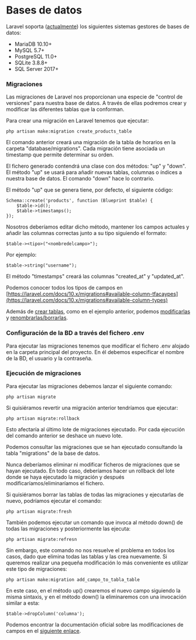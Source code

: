 # Bases de datos

Laravel soporta ([actualmente](https://laravel.com/docs/10.x/database#introduction)) los siguientes sistemas gestores de bases de datos:

* MariaDB 10.10+
* MySQL 5.7+&#x20;
* PostgreSQL 11.0+&#x20;
* SQLite 3.8.8+&#x20;
* SQL Server 2017+&#x20;

### Migraciones

Las migraciones de Laravel nos proporcionan una especie de "control de versiones" para nuestra base de datos. A través de ellas podremos crear y modificar las diferentes tablas que la conforman.

Para crear una migración en Laravel tenemos que ejecutar:

```
php artisan make:migration create_products_table
```

El comando anterior creará una migración de la tabla de horarios en la carpeta "database/migrations". Cada migración tiene asociada un timestamp que permite determinar su orden.

El fichero generado contendrá una clase con dos métodos: "up" y "down". El método "up" se usará para añadir nuevas tablas, columnas o índices a nuestra base de datos. El comando "down" hace lo contrario.

El método "up" que se genera tiene, por defecto, el siguiente código:

```
Schema::create('products', function (Blueprint $table) {
    $table->id();
    $table->timestamps();
});
```

Nosotros deberíamos editar dicho método, mantener los campos actuales y añadir las columnas correctas junto a su tipo siguiendo el formato:

```
$table-><tipo>("<nombredelcampo>");
```

Por ejemplo:

```
$table->string("username");
```

El método "timestamps" creará las columnas "created\_at" y "updated\_at".

Podemos conocer todos los tipos de campos en [https://laravel.com/docs/10.x/migrations#available-column-tfacaypes](https://laravel.com/docs/10.x/migrations#available-column-types)

Además de [crear tablas](https://laravel.com/docs/10.x/migrations#creating-tables), como en el ejemplo anterior, podemos [modificarlas ](https://laravel.com/docs/10.x/migrations#updating-tables)y [renombrarlas/borrarlas](https://laravel.com/docs/10.x/migrations#renaming-and-dropping-tables).&#x20;

### Configuración de la BD a través del fichero .env

Para ejecutar las migraciones tenemos que modificar el fichero .env alojado en la carpeta principal del proyecto. En él debemos especificar el nombre de la BD, el usuario y la contraseña.

### Ejecución de migraciones

Para ejecutar las migraciones debemos lanzar el siguiente comando:

```
php artisan migrate
```

Si quisiéramos revertir una migración anterior tendríamos que ejecutar:

`php artisan migrate:rollback`&#x20;

Esto afectaría al último lote de migraciones ejecutado. Por cada ejecución del comando anterior se deshace un nuevo lote.

Podemos consultar las migraciones que se han ejecutado consultando la tabla "migrations" de la base de datos.

Nunca deberíamos eliminar ni modificar ficheros de migraciones que se hayan ejecutado. En todo caso, deberíamos hacer un rollback del lote donde se haya ejecutado la migración y después modificaríamos/eliminaríamos el fichero.

Si quisiéramos borrar las tablas de todas las migraciones y ejecutarlas de nuevo, podríamos ejecutar el comando:

`php artisan migrate:fresh`

También podemos ejecutar un comando que invoca al método down() de todas las migraciones y posteriormente las ejecuta:

`php artisan migrate:refresn`

Sin embargo, este comando no nos resuelve el problema en todos los casos, dado que elimina todas las tablas y las crea nuevamente. Si queremos realizar una pequeña modificación lo más conveniente es utilizar este tipo de migraciones:

`php artisan make:migration add_campo_to_tabla_table`

En este caso, en el método up() crearemos el nuevo campo siguiendo la misma sintaxis, y en el método down() la eliminaremos con una invocación similar a esta:

`$table->dropColumn('columna');`

Podemos encontrar la documentación oficial sobre las modificaciones de campos en el [siguiente enlace](https://laravel.com/docs/10.x/migrations#column-modifiers).


